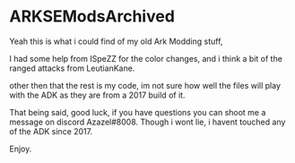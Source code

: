 # ARKSEModsArchived

Yeah this is what i could find of my old Ark Modding stuff,

I had some help from ISpeZZ for the color changes, and i think a bit of the ranged attacks from LeutianKane.

other then that the rest is my code, im not sure how well the files will play with the ADK as they are from a 2017 build of it. 

That being said, good luck, if you have questions you can shoot me a message on discord Azazel#8008. Though i wont lie, i havent touched any of the ADK since 2017.

Enjoy.